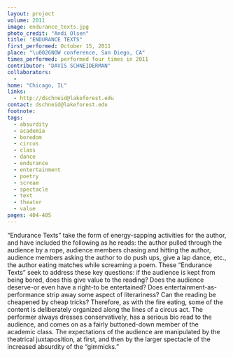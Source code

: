 ```yaml
---
layout: project
volume: 2011
image: endurance_texts.jpg
photo_credit: "Andi Olsen"
title: "ENDURANCE TEXTS"
first_performed: October 15, 2011
place: "\u0026NOW conference, San Diego, CA"
times_performed: performed four times in 2011
contributor: "DAVIS SCHNEIDERMAN"
collaborators: 
  - 
home: "Chicago, IL"
links: 
  - http://dschneid@lakeforest.edu
contact: dschneid@lakeforest.edu
footnote: 
tags: 
  - absurdity
  - academia
  - boredom
  - circus
  - class
  - dance
  - endurance
  - entertainment
  - poetry
  - scream
  - spectacle
  - text
  - theater
  - value
pages: 404-405
---
```


“Endurance Texts” take the form of energy-sapping activities for the author, and have included the following as he reads: the author pulled through the audience by a rope, audience members chasing and hitting the author, audience members asking the author to do push ups, give a lap dance, etc., the author eating matches while screaming a poem. These “Endurance Texts” seek to address these key questions: if the audience is kept from being bored, does this give value to the reading? Does the audience deserve-or even have a right-to be entertained? Does entertainment-as-performance strip away some aspect of literariness? Can the reading be cheapened by cheap tricks? Therefore, as with the fire eating, some of the content is deliberately organized along the lines of a circus act. The performer always dresses conservatively, has a serious bio read to the audience, and comes on as a fairly buttoned-down member of the academic class. The expectations of the audience are manipulated by the theatrical juxtaposition, at first, and then by the larger spectacle of the increased absurdity of the “gimmicks.”
